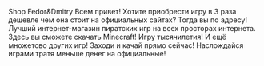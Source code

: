 Shop Fedor&Dmitry 
Всем привет! Хотите приобрести игру в 3 раза дешевле чем она стоит на официальных сайтах?
Тогда вы по адресу! Лучший интернет-магазин пиратских игр на всех просторах интернета.
Здесь вы сможете скачать Minecraft! Игру тысячилетия! И ещё множетсво других игр!
Заходи и качай прямо сейчас! Наслождайся играми тратя меньше денег на официальные!
